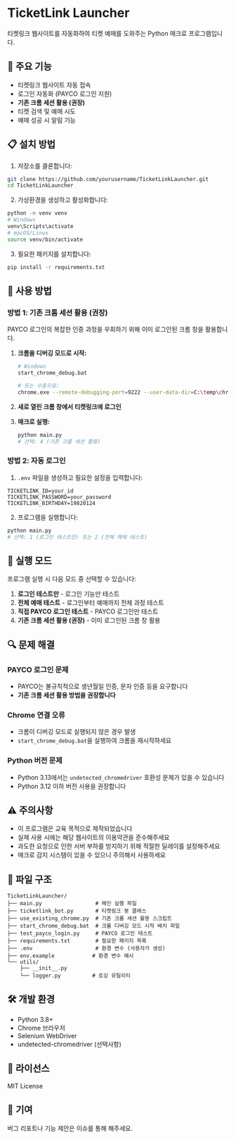 # TicketLink Launcher

티켓링크 웹사이트를 자동화하여 티켓 예매를 도와주는 Python 매크로 프로그램입니다.

## 🚀 주요 기능

- 티켓링크 웹사이트 자동 접속
- 로그인 자동화 (PAYCO 로그인 지원)
- **기존 크롬 세션 활용 (권장)**
- 티켓 검색 및 예매 시도
- 예매 성공 시 알림 기능

## 📋 설치 방법

1. 저장소를 클론합니다:
```bash
git clone https://github.com/yourusername/TicketLinkLauncher.git
cd TicketLinkLauncher
```

2. 가상환경을 생성하고 활성화합니다:
```bash
python -m venv venv
# Windows
venv\Scripts\activate
# macOS/Linux
source venv/bin/activate
```

3. 필요한 패키지를 설치합니다:
```bash
pip install -r requirements.txt
```

## 🔧 사용 방법

### 방법 1: 기존 크롬 세션 활용 (권장)

PAYCO 로그인의 복잡한 인증 과정을 우회하기 위해 이미 로그인된 크롬 창을 활용합니다.

1. **크롬을 디버깅 모드로 시작:**
   ```bash
   # Windows
   start_chrome_debug.bat
   
   # 또는 수동으로:
   chrome.exe --remote-debugging-port=9222 --user-data-dir=C:\temp\chrome_debug
   ```

2. **새로 열린 크롬 창에서 티켓링크에 로그인**

3. **매크로 실행:**
   ```bash
   python main.py
   # 선택: 4 (기존 크롬 세션 활용)
   ```

### 방법 2: 자동 로그인

1. `.env` 파일을 생성하고 필요한 설정을 입력합니다:
```
TICKETLINK_ID=your_id
TICKETLINK_PASSWORD=your_password
TICKETLINK_BIRTHDAY=19820124
```

2. 프로그램을 실행합니다:
```bash
python main.py
# 선택: 1 (로그인 테스트만) 또는 2 (전체 예매 테스트)
```

## 🎯 실행 모드

프로그램 실행 시 다음 모드 중 선택할 수 있습니다:

1. **로그인 테스트만** - 로그인 기능만 테스트
2. **전체 예매 테스트** - 로그인부터 예매까지 전체 과정 테스트
3. **직접 PAYCO 로그인 테스트** - PAYCO 로그인만 테스트
4. **기존 크롬 세션 활용 (권장)** - 이미 로그인된 크롬 창 활용

## 🔍 문제 해결

### PAYCO 로그인 문제
- PAYCO는 불규칙적으로 생년월일 인증, 문자 인증 등을 요구합니다
- **기존 크롬 세션 활용 방법을 권장합니다**

### Chrome 연결 오류
- 크롬이 디버깅 모드로 실행되지 않은 경우 발생
- `start_chrome_debug.bat`을 실행하여 크롬을 재시작하세요

### Python 버전 문제
- Python 3.13에서는 `undetected_chromedriver` 호환성 문제가 있을 수 있습니다
- Python 3.12 이하 버전 사용을 권장합니다

## ⚠️ 주의사항

- 이 프로그램은 교육 목적으로 제작되었습니다
- 실제 사용 시에는 해당 웹사이트의 이용약관을 준수해주세요
- 과도한 요청으로 인한 서버 부하를 방지하기 위해 적절한 딜레이를 설정해주세요
- 매크로 감지 시스템이 있을 수 있으니 주의해서 사용하세요

## 📁 파일 구조

```
TicketLinkLauncher/
├── main.py                 # 메인 실행 파일
├── ticketlink_bot.py       # 티켓링크 봇 클래스
├── use_existing_chrome.py  # 기존 크롬 세션 활용 스크립트
├── start_chrome_debug.bat  # 크롬 디버깅 모드 시작 배치 파일
├── test_payco_login.py     # PAYCO 로그인 테스트
├── requirements.txt        # 필요한 패키지 목록
├── .env                    # 환경 변수 (사용자가 생성)
├── env.example            # 환경 변수 예시
└── utils/
    ├── __init__.py
    └── logger.py          # 로깅 유틸리티
```

## 🛠️ 개발 환경

- Python 3.8+
- Chrome 브라우저
- Selenium WebDriver
- undetected-chromedriver (선택사항)

## 📄 라이선스

MIT License

## 🤝 기여

버그 리포트나 기능 제안은 이슈를 통해 해주세요. 
